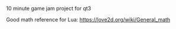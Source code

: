 10 minute game jam project for qt3

Good math reference for Lua: https://love2d.org/wiki/General_math